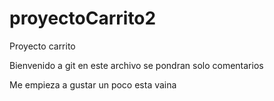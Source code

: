 # proyectoCarrito2
Proyecto carrito

Bienvenido a git en este archivo se pondran solo comentarios

Me empieza a gustar un poco esta vaina 